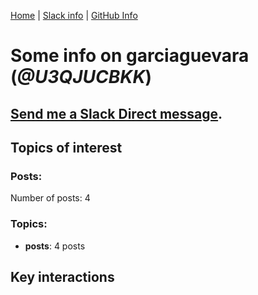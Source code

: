 [Home](https://kelu124.github.io/echommunity/) | [Slack info](https://kelu124.github.io/echommunity/) | [GitHub Info](https://kelu124.github.io/echommunity/github.html)

# Some info on __garciaguevara__ (_@U3QJUCBKK_)


## [Send me a Slack Direct message](https://echopen.slack.com/messages/@garciaguevara/).

## Topics of interest

### Posts: 

Number of posts: 4

### Topics:

* __posts__: 4 posts

## Key interactions 

